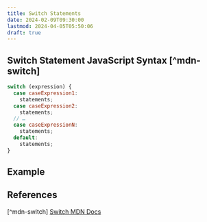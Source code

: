 ```yaml
---
title: Switch Statements
date: 2024-02-09T09:30:00
lastmod: 2024-04-05T05:50:06
draft: true
---
```


## Switch Statement JavaScript Syntax [^mdn-switch]

```js
switch (expression) {
  case caseExpression1:
    statements;
  case caseExpression2:
    statements;
  // …
  case caseExpressionN:
    statements;
  default:
    statements;
}
```

## Example

## References

[^mdn-switch] [Switch MDN Docs](https://developer.mozilla.org/en-US/docs/Web/JavaScript/Reference/Statements/switch)
